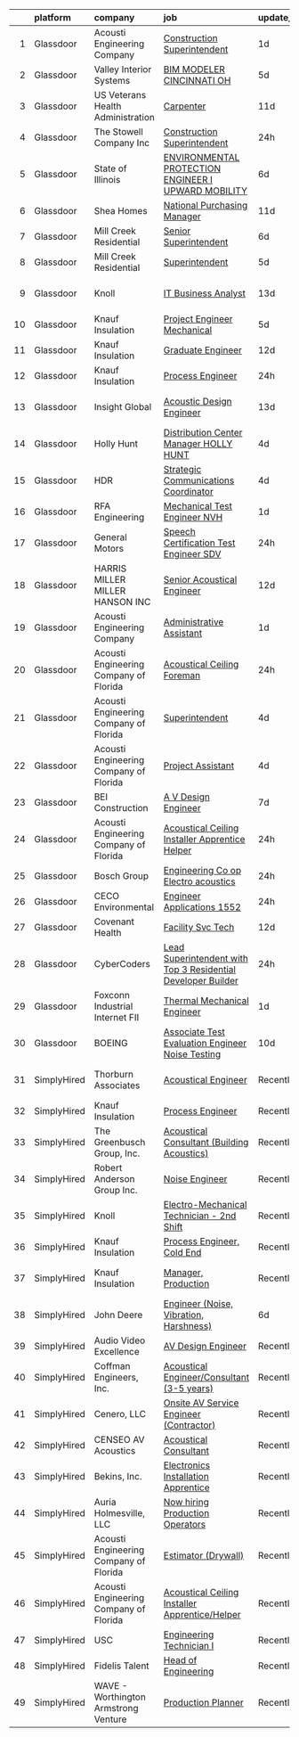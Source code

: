 

|    | platform    | company                                | job                                                                                                                                                                                                                                                                                                                                                                                                                                                                                                                                                                                                                                                                                                                                                                                                                                                                                                                                                                                                                                                                                                                                                                                                                                                                                                                                                                                                                 | update_time   | location                  |
|---:|:------------|:---------------------------------------|:--------------------------------------------------------------------------------------------------------------------------------------------------------------------------------------------------------------------------------------------------------------------------------------------------------------------------------------------------------------------------------------------------------------------------------------------------------------------------------------------------------------------------------------------------------------------------------------------------------------------------------------------------------------------------------------------------------------------------------------------------------------------------------------------------------------------------------------------------------------------------------------------------------------------------------------------------------------------------------------------------------------------------------------------------------------------------------------------------------------------------------------------------------------------------------------------------------------------------------------------------------------------------------------------------------------------------------------------------------------------------------------------------------------------|:--------------|:--------------------------|
|  1 | Glassdoor   | Acousti Engineering Company            | [Construction Superintendent](https://www.glassdoor.com/partner/jobListing.htm?pos=130&ao=1136043&s=58&guid=00000181421af813bdfdeb265b1f5e7e&src=GD_JOB_AD&t=SR&vt=w&ea=1&cs=1_1b8e100a&cb=1654671472963&jobListingId=1007921189442&jrtk=3-0-1g511lu1njor0801-1g511lu27j47k800-ef465828383d02af-)                                                                                                                                                                                                                                                                                                                                                                                                                                                                                                                                                                                                                                                                                                                                                                                                                                                                                                                                                                                                                                                                                                                   | 1d            | Tampa, FL                 |
|  2 | Glassdoor   | Valley Interior Systems                | [BIM MODELER  CINCINNATI  OH](https://www.glassdoor.com/partner/jobListing.htm?pos=125&ao=1136043&s=58&guid=00000181421af813bdfdeb265b1f5e7e&src=GD_JOB_AD&t=SR&vt=w&ea=1&cs=1_7d0b678e&cb=1654671472963&jobListingId=1007914469479&jrtk=3-0-1g511lu1njor0801-1g511lu27j47k800-ee425bde4cca9a92-)                                                                                                                                                                                                                                                                                                                                                                                                                                                                                                                                                                                                                                                                                                                                                                                                                                                                                                                                                                                                                                                                                                                   | 5d            | Cincinnati, OH            |
|  3 | Glassdoor   | US Veterans Health Administration      | [Carpenter](https://www.glassdoor.com/partner/jobListing.htm?pos=124&ao=1136043&s=58&guid=00000181421af813bdfdeb265b1f5e7e&src=GD_JOB_AD&t=SR&vt=w&cs=1_d29ca5b7&cb=1654671472963&jobListingId=1007899603337&jrtk=3-0-1g511lu1njor0801-1g511lu27j47k800-25f54ead197506e3-)                                                                                                                                                                                                                                                                                                                                                                                                                                                                                                                                                                                                                                                                                                                                                                                                                                                                                                                                                                                                                                                                                                                                          | 11d           | Seattle, WA               |
|  4 | Glassdoor   | The Stowell Company  Inc               | [Construction Superintendent](https://www.glassdoor.com/partner/jobListing.htm?pos=102&ao=1110586&s=58&guid=00000181421af813bdfdeb265b1f5e7e&src=GD_JOB_AD&t=SR&vt=w&ea=1&cs=1_b89ba048&cb=1654671472957&jobListingId=1007924059043&cpc=F4EED0218A761C36&jrtk=3-0-1g511lu1njor0801-1g511lu27j47k800-ba64ed97ac4b0767--6NYlbfkN0BwIuuRfMNr4bHAibij-TAqMQJhCn9qVoEWpyJeWwU_CoUvdW7xSUA4nOmqGfQWqk4VRA_D4FMrE8CaK8wXNyHmiGWgZGtwldlxIUlyVWZbEjDRUTRzWXKRTGpaDXoanw-kzXc4As1sTw3Arci6EbVVAUvSJ3mVYIFmLvJXwVVdirPc3CarF1XgOexSxfql54Y845TkarieUT8ZrtnvO0_LLnUeLIosNa7NDQwCvrKwkIgn98NvZil2AZYWom9CYCAvXsUOzyn73YGtC3BNJ_KTh_QBQZBVflwWe1qVLMNKWqov_VJfC28aZyyQ6KaCC3x_vn2J8EN2Y7lc9wGSbSo5_VNCNNPGK64rFJyZOlgM7zG7Ad6mH7Ic8vRVM7vpbQJPVSbc5QgIvVInjTJ5zAWtIkLR9TjBjceBDXUqQMbxnX3IOUTUvm3dG8lcRulGpRsRt473vd0tBe1_zIntqde1dZWU1tFEYJEdkaFZtjbActIPI4hm0rihUX4Bbr7fJtw%3D)                                                                                                                                                                                                                                                                                                                                                                                                                                                                                                                                                | 24h           | Orlando, FL               |
|  5 | Glassdoor   | State of Illinois                      | [ENVIRONMENTAL PROTECTION ENGINEER I  UPWARD MOBILITY ](https://www.glassdoor.com/partner/jobListing.htm?pos=116&ao=1136043&s=58&guid=00000181421af813bdfdeb265b1f5e7e&src=GD_JOB_AD&t=SR&vt=w&cs=1_4743f004&cb=1654671472960&jobListingId=1007910953357&jrtk=3-0-1g511lu1njor0801-1g511lu27j47k800-16b31c3dd4f651a3-)                                                                                                                                                                                                                                                                                                                                                                                                                                                                                                                                                                                                                                                                                                                                                                                                                                                                                                                                                                                                                                                                                              | 6d            | Collinsville, IL          |
|  6 | Glassdoor   | Shea Homes                             | [National Purchasing Manager](https://www.glassdoor.com/partner/jobListing.htm?pos=127&ao=1136043&s=58&guid=00000181421af813bdfdeb265b1f5e7e&src=GD_JOB_AD&t=SR&vt=w&cs=1_308552e2&cb=1654671472963&jobListingId=1007899282515&jrtk=3-0-1g511lu1njor0801-1g511lu27j47k800-637366d836c9f356-)                                                                                                                                                                                                                                                                                                                                                                                                                                                                                                                                                                                                                                                                                                                                                                                                                                                                                                                                                                                                                                                                                                                        | 11d           | Scottsdale, AZ            |
|  7 | Glassdoor   | Mill Creek Residential                 | [Senior Superintendent](https://www.glassdoor.com/partner/jobListing.htm?pos=128&ao=1136043&s=58&guid=00000181421af813bdfdeb265b1f5e7e&src=GD_JOB_AD&t=SR&vt=w&cs=1_432c979a&cb=1654671472963&jobListingId=1007910204523&jrtk=3-0-1g511lu1njor0801-1g511lu27j47k800-7a734a0af2682349-)                                                                                                                                                                                                                                                                                                                                                                                                                                                                                                                                                                                                                                                                                                                                                                                                                                                                                                                                                                                                                                                                                                                              | 6d            | Nashville, TN             |
|  8 | Glassdoor   | Mill Creek Residential                 | [Superintendent](https://www.glassdoor.com/partner/jobListing.htm?pos=126&ao=1136043&s=58&guid=00000181421af813bdfdeb265b1f5e7e&src=GD_JOB_AD&t=SR&vt=w&cs=1_0e9b5583&cb=1654671472963&jobListingId=1007913072065&jrtk=3-0-1g511lu1njor0801-1g511lu27j47k800-de40798060c1119c-)                                                                                                                                                                                                                                                                                                                                                                                                                                                                                                                                                                                                                                                                                                                                                                                                                                                                                                                                                                                                                                                                                                                                     | 5d            | Portland, OR              |
|  9 | Glassdoor   | Knoll                                  | [IT Business Analyst](https://www.glassdoor.com/partner/jobListing.htm?pos=121&ao=1136043&s=58&guid=00000181421af813bdfdeb265b1f5e7e&src=GD_JOB_AD&t=SR&vt=w&ea=1&cs=1_40aa1293&cb=1654671472962&jobListingId=1007893847519&jrtk=3-0-1g511lu1njor0801-1g511lu27j47k800-38ceeb76d1a6dacd-)                                                                                                                                                                                                                                                                                                                                                                                                                                                                                                                                                                                                                                                                                                                                                                                                                                                                                                                                                                                                                                                                                                                           | 13d           | East Greenville, PA       |
| 10 | Glassdoor   | Knauf Insulation                       | [Project Engineer  Mechanical](https://www.glassdoor.com/partner/jobListing.htm?pos=101&ao=1110586&s=58&guid=00000181421af813bdfdeb265b1f5e7e&src=GD_JOB_AD&t=SR&vt=w&ea=1&cs=1_945122db&cb=1654671472957&jobListingId=1007913051181&cpc=76BDADE3D6D9A820&jrtk=3-0-1g511lu1njor0801-1g511lu27j47k800-914628331dab973b--6NYlbfkN0AgCNq5Q9JZmzoW3qRvN8nsjI_K7hzeHLTyl9cbg4zvCu9IZ762oD2Nvx30R1jwCb4T9frmFImzaAEUliWKggyHgqDrWcFBcr5JNTohhnC-ZdMbh2u7O7zq-kwLiWiRGJZIOs1Gwln_3EZwRxvOX270FE_S6FzrrVaVosj1l0AMvt5PJl2LAewKr4DFVtC71BTfG2HlXYwYLyCqZz6H3aWP0mxMqJUyncpzOPLKByw5vIh6qSLsx9gS-tO9k1Ev6Psc-Z65-urm8dAYGxCPZI6oUb5jT2CMuSfy9Km-3LGDT8j-HrwslrSigHMzPmHX08rkz95Bbzk9q7xRoUk2R8-hcJaOyLrvACBravnv-OHqOs0FtB0C8hDJvbTUP_fxFQn4V1LI55bz2be5Vc54id892nu1pElVLFLqxm23PfLjj9HBd-8A1VXSKobYGBHzJVYCgY10Du6AsXbZbnNGPlkjuQFS4O5NSRCOyigoSyVawqEZexVSiLbR5HvoMKalpNsSDGYkllFQirLBv9_eAGYL)                                                                                                                                                                                                                                                                                                                                                                                                                                                                                                                             | 5d            | Shasta Lake, CA           |
| 11 | Glassdoor   | Knauf Insulation                       | [Graduate Engineer](https://www.glassdoor.com/partner/jobListing.htm?pos=108&ao=1136043&s=58&guid=00000181421af813bdfdeb265b1f5e7e&src=GD_JOB_AD&t=SR&vt=w&ea=1&cs=1_067c65eb&cb=1654671472959&jobListingId=1007894878610&jrtk=3-0-1g511lu1njor0801-1g511lu27j47k800-7cd26429c1a75225-)                                                                                                                                                                                                                                                                                                                                                                                                                                                                                                                                                                                                                                                                                                                                                                                                                                                                                                                                                                                                                                                                                                                             | 12d           | Shasta Lake, CA           |
| 12 | Glassdoor   | Knauf Insulation                       | [Process Engineer](https://www.glassdoor.com/partner/jobListing.htm?pos=118&ao=1136043&s=58&guid=00000181421af813bdfdeb265b1f5e7e&src=GD_JOB_AD&t=SR&vt=w&cs=1_91438705&cb=1654671472960&jobListingId=1007924507921&jrtk=3-0-1g511lu1njor0801-1g511lu27j47k800-5592fb8373aee8ce-)                                                                                                                                                                                                                                                                                                                                                                                                                                                                                                                                                                                                                                                                                                                                                                                                                                                                                                                                                                                                                                                                                                                                   | 24h           | Albion, MI                |
| 13 | Glassdoor   | Insight Global                         | [Acoustic Design Engineer](https://www.glassdoor.com/partner/jobListing.htm?pos=103&ao=1110586&s=58&guid=00000181421af813bdfdeb265b1f5e7e&src=GD_JOB_AD&t=SR&vt=w&ea=1&cs=1_0e8e3e35&cb=1654671472957&jobListingId=1007893024918&cpc=334ABAF5D42DC775&jrtk=3-0-1g511lu1njor0801-1g511lu27j47k800-e809a169d98df253--6NYlbfkN0BKkHZu3wF05EeDimN_p6sYpKCMArvwa95YdH7UpkaBCuXZAtggzO9lWFPdGsiWEnVnxGdPQCQFGX9LEhHW-Pei5UNy64Sq5lYmOPvO_xm9BcU_OZfsyUJvRwwpJDqanVlS1KrM2gMytTr8DLtp1O1-zDF_sJ6OLwcbYPUsWI5wv_3EIV_PcCeJzmxZg01qaceO1KP3R8z4Rx2_i5XKncvoDGBmgmP9eV_f-3EhumKFBulXKl2Qcr7bn9YgEdw_ObD2YxB0FXmnjoopazFzPzjoBUMOBLyxcR3yK2uBaCp9w6n0T-GjrGVd7lbMHzhRwCtUnr6tjEImnfAcLSZ2oIKz_A_vi0QTfP78rRg4YFAznpM4a9SZJXUIFz-CIRf7PTNPA_0dDjUP0Ow9PjjNBUZMxQ4n9gPcDk-B97SgMetdT7dfkWuCmxhXqK00za7C0LHtVA61LGlXqadMeOqYFX-RKZj7n1sDFyti46fJetNSEaMy4WTYyFsXXelj2urFMSD6nNeKHRtIng%3D%3D)                                                                                                                                                                                                                                                                                                                                                                                                                                                                                                                                     | 13d           | San Francisco, CA         |
| 14 | Glassdoor   | Holly Hunt                             | [Distribution Center Manager   HOLLY HUNT](https://www.glassdoor.com/partner/jobListing.htm?pos=119&ao=1136043&s=58&guid=00000181421af813bdfdeb265b1f5e7e&src=GD_JOB_AD&t=SR&vt=w&ea=1&cs=1_a1c18025&cb=1654671472962&jobListingId=1007917347711&jrtk=3-0-1g511lu1njor0801-1g511lu27j47k800-a4b077a0e85766e3-)                                                                                                                                                                                                                                                                                                                                                                                                                                                                                                                                                                                                                                                                                                                                                                                                                                                                                                                                                                                                                                                                                                      | 4d            | McCook, IL                |
| 15 | Glassdoor   | HDR                                    | [Strategic Communications Coordinator](https://www.glassdoor.com/partner/jobListing.htm?pos=129&ao=1136043&s=58&guid=00000181421af813bdfdeb265b1f5e7e&src=GD_JOB_AD&t=SR&vt=w&cs=1_ee2a8950&cb=1654671472963&jobListingId=1007916716920&jrtk=3-0-1g511lu1njor0801-1g511lu27j47k800-19b6a5cf5d7fb480-)                                                                                                                                                                                                                                                                                                                                                                                                                                                                                                                                                                                                                                                                                                                                                                                                                                                                                                                                                                                                                                                                                                               | 4d            | Madison, WI               |
| 16 | Glassdoor   | RFA Engineering                        | [Mechanical Test Engineer   NVH](https://www.glassdoor.com/partner/jobListing.htm?pos=122&ao=1136043&s=58&guid=00000181421af813bdfdeb265b1f5e7e&src=GD_JOB_AD&t=SR&vt=w&ea=1&cs=1_ad9bf565&cb=1654671472963&jobListingId=1007922439010&jrtk=3-0-1g511lu1njor0801-1g511lu27j47k800-528a13db27a297e8-)                                                                                                                                                                                                                                                                                                                                                                                                                                                                                                                                                                                                                                                                                                                                                                                                                                                                                                                                                                                                                                                                                                                | 1d            | Dubuque, IA               |
| 17 | Glassdoor   | General Motors                         | [Speech Certification Test Engineer   SDV](https://www.glassdoor.com/partner/jobListing.htm?pos=110&ao=1136043&s=58&guid=00000181421af813bdfdeb265b1f5e7e&src=GD_JOB_AD&t=SR&vt=w&cs=1_c9ce3eb9&cb=1654671472959&jobListingId=1007924140349&jrtk=3-0-1g511lu1njor0801-1g511lu27j47k800-e58823d749f5de83-)                                                                                                                                                                                                                                                                                                                                                                                                                                                                                                                                                                                                                                                                                                                                                                                                                                                                                                                                                                                                                                                                                                           | 24h           | Warren, MI                |
| 18 | Glassdoor   | HARRIS MILLER MILLER   HANSON INC      | [Senior Acoustical Engineer](https://www.glassdoor.com/partner/jobListing.htm?pos=123&ao=1136043&s=58&guid=00000181421af813bdfdeb265b1f5e7e&src=GD_JOB_AD&t=SR&vt=w&ea=1&cs=1_40ea59c4&cb=1654671472963&jobListingId=1007895212463&jrtk=3-0-1g511lu1njor0801-1g511lu27j47k800-5bc1fef471d0d1c6-)                                                                                                                                                                                                                                                                                                                                                                                                                                                                                                                                                                                                                                                                                                                                                                                                                                                                                                                                                                                                                                                                                                                    | 12d           | Remote                    |
| 19 | Glassdoor   | Acousti Engineering Company            | [Administrative Assistant](https://www.glassdoor.com/partner/jobListing.htm?pos=107&ao=1136043&s=58&guid=00000181421af813bdfdeb265b1f5e7e&src=GD_JOB_AD&t=SR&vt=w&ea=1&cs=1_e3cd9ccd&cb=1654671472959&jobListingId=1007921020292&jrtk=3-0-1g511lu1njor0801-1g511lu27j47k800-4a03f21e8f4a710e-)                                                                                                                                                                                                                                                                                                                                                                                                                                                                                                                                                                                                                                                                                                                                                                                                                                                                                                                                                                                                                                                                                                                      | 1d            | Tampa, FL                 |
| 20 | Glassdoor   | Acousti Engineering Company of Florida | [Acoustical Ceiling Foreman](https://www.glassdoor.com/partner/jobListing.htm?pos=114&ao=1136043&s=58&guid=00000181421af813bdfdeb265b1f5e7e&src=GD_JOB_AD&t=SR&vt=w&ea=1&cs=1_035ff1bc&cb=1654671472959&jobListingId=1007923920636&jrtk=3-0-1g511lu1njor0801-1g511lu27j47k800-9cb9c0355a1a0b53-)                                                                                                                                                                                                                                                                                                                                                                                                                                                                                                                                                                                                                                                                                                                                                                                                                                                                                                                                                                                                                                                                                                                    | 24h           | Tampa, FL                 |
| 21 | Glassdoor   | Acousti Engineering Company of Florida | [Superintendent](https://www.glassdoor.com/partner/jobListing.htm?pos=112&ao=1136043&s=58&guid=00000181421af813bdfdeb265b1f5e7e&src=GD_JOB_AD&t=SR&vt=w&ea=1&cs=1_a9fb57ae&cb=1654671472959&jobListingId=1007917113861&jrtk=3-0-1g511lu1njor0801-1g511lu27j47k800-dc67cc9bfc77ea97-)                                                                                                                                                                                                                                                                                                                                                                                                                                                                                                                                                                                                                                                                                                                                                                                                                                                                                                                                                                                                                                                                                                                                | 4d            | Miami, FL                 |
| 22 | Glassdoor   | Acousti Engineering Company of Florida | [Project Assistant](https://www.glassdoor.com/partner/jobListing.htm?pos=115&ao=1136043&s=58&guid=00000181421af813bdfdeb265b1f5e7e&src=GD_JOB_AD&t=SR&vt=w&ea=1&cs=1_34ab7bc4&cb=1654671472960&jobListingId=1007916950631&jrtk=3-0-1g511lu1njor0801-1g511lu27j47k800-492db6e1512d5558-)                                                                                                                                                                                                                                                                                                                                                                                                                                                                                                                                                                                                                                                                                                                                                                                                                                                                                                                                                                                                                                                                                                                             | 4d            | Raleigh, NC               |
| 23 | Glassdoor   | BEI Construction                       | [A V Design Engineer](https://www.glassdoor.com/partner/jobListing.htm?pos=111&ao=1136043&s=58&guid=00000181421af813bdfdeb265b1f5e7e&src=GD_JOB_AD&t=SR&vt=w&ea=1&cs=1_e6fd7b4e&cb=1654671472959&jobListingId=1007907431700&jrtk=3-0-1g511lu1njor0801-1g511lu27j47k800-77c64e88ebc83169-)                                                                                                                                                                                                                                                                                                                                                                                                                                                                                                                                                                                                                                                                                                                                                                                                                                                                                                                                                                                                                                                                                                                           | 7d            | San Leandro, CA           |
| 24 | Glassdoor   | Acousti Engineering Company of Florida | [Acoustical Ceiling Installer Apprentice Helper](https://www.glassdoor.com/partner/jobListing.htm?pos=106&ao=1136043&s=58&guid=00000181421af813bdfdeb265b1f5e7e&src=GD_JOB_AD&t=SR&vt=w&ea=1&cs=1_0cff3119&cb=1654671472958&jobListingId=1007923920637&jrtk=3-0-1g511lu1njor0801-1g511lu27j47k800-811011e16ae6038d-)                                                                                                                                                                                                                                                                                                                                                                                                                                                                                                                                                                                                                                                                                                                                                                                                                                                                                                                                                                                                                                                                                                | 24h           | Tampa, FL                 |
| 25 | Glassdoor   | Bosch Group                            | [Engineering Co op  Electro acoustics](https://www.glassdoor.com/partner/jobListing.htm?pos=105&ao=1136043&s=58&guid=00000181421af813bdfdeb265b1f5e7e&src=GD_JOB_AD&t=SR&vt=w&cs=1_ea25277e&cb=1654671472958&jobListingId=1007924977046&jrtk=3-0-1g511lu1njor0801-1g511lu27j47k800-b834dfe170aaeebc-)                                                                                                                                                                                                                                                                                                                                                                                                                                                                                                                                                                                                                                                                                                                                                                                                                                                                                                                                                                                                                                                                                                               | 24h           | Burnsville, MN            |
| 26 | Glassdoor   | CECO Environmental                     | [Engineer  Applications   1552](https://www.glassdoor.com/partner/jobListing.htm?pos=109&ao=1136043&s=58&guid=00000181421af813bdfdeb265b1f5e7e&src=GD_JOB_AD&t=SR&vt=w&ea=1&cs=1_fcee31f6&cb=1654671472959&jobListingId=1007924537291&jrtk=3-0-1g511lu1njor0801-1g511lu27j47k800-8628e2b9d974a011-)                                                                                                                                                                                                                                                                                                                                                                                                                                                                                                                                                                                                                                                                                                                                                                                                                                                                                                                                                                                                                                                                                                                 | 24h           | Elma, NY                  |
| 27 | Glassdoor   | Covenant Health                        | [Facility Svc Tech](https://www.glassdoor.com/partner/jobListing.htm?pos=117&ao=1136043&s=58&guid=00000181421af813bdfdeb265b1f5e7e&src=GD_JOB_AD&t=SR&vt=w&cs=1_cd8c8d11&cb=1654671472960&jobListingId=1007894492540&jrtk=3-0-1g511lu1njor0801-1g511lu27j47k800-bca8cf7474fa095d-)                                                                                                                                                                                                                                                                                                                                                                                                                                                                                                                                                                                                                                                                                                                                                                                                                                                                                                                                                                                                                                                                                                                                  | 12d           | Lenoir City, TN           |
| 28 | Glassdoor   | CyberCoders                            | [Lead Superintendent with Top 3 Residential Developer Builder](https://www.glassdoor.com/partner/jobListing.htm?pos=104&ao=1110586&s=58&guid=00000181421af813bdfdeb265b1f5e7e&src=GD_JOB_AD&t=SR&vt=w&ea=1&cs=1_b341b71a&cb=1654671472957&jobListingId=1007924032232&cpc=2CAED5C921A5F994&jrtk=3-0-1g511lu1njor0801-1g511lu27j47k800-884c415ac6479e76--6NYlbfkN0CpFJQzrgRR8WqXWK1qKKEqALWJw739KlKqr2H-MSI4eoBlI4EFrmor2FYZMP3muM1cYvA9Aw0ogrD_VAQX2J7m7GYJAvW8-tp6llMo9wYeeeeq7SL8_Y5vAbzfhaOMED0V2cvIk1ezfZKF0k70KRTNVVKSl3PQJ6rHcuYNu5wjTXTClsIhCQR_asx6Dl18_NHaEWcV4H8oyDq8F6BgYvAs4p6de8ivelQ6Lh1wFqlLwnMGcwG2n-0jKxoVLU2eeOMDfT9qOxBm3_xxMqx119QUUyQK3YdOvD_7_EGt3Z_ShWv1erqBlFBtHe-ZcsRlmyJA6Ici6b6BJFlKUVYCLup3MwESeZRIdriDI7vnsMOnhtLaCiFPcyrV5vrCuSuxNTL5dU1jufav2s8wRoVxWJXyIp-N1HD-MnS1bB4iq8uzBHEFPD6Kw_sCXvzXB5SJ5Q2HmUVl15erTAVnACxqOcZeFsR3VWBRchFDp_KeiYOm-6VnGLvMOo1-KzbybBKLtyK1vmNfgcvJFXjcjNW4_IvEBOx5faSYpK1O_VFsOqG-RZQ_uzNoeChmkyAQlrIE6KACmpxhHfzmrMJNFwj_Pal3zP4jgYhYMK1JBTmc_SP--PewiOL4DuROTxK_FCGA1N_2OGfbYg2LWEWV0D_WsE94kIhqUy5SzQ3YSf1XUECYYmmgOq-lQ6049r1H6IDUSSEvXI7KI55345guRcKUmTRW5uRCroE7uLSwH13clxwVACirrWeGdJ4BRziugsmhzRM93GJYSlNv_NOnJO5fOjBAmzoyBpRdY6t1Muh4IKYSmg00z86AhubRbI0gpsTG1IXhPkTJxTDEXCKOVEheTlf7Rlgm-OVf3Lx4dYDqC5fZPzT9rGATNXYT7HlPRtmIZDKTGXVrhXw4q0R4lTGn7xtl9VzNfEDnt6-ZXFAB9h9k79rceAUqSaM3na7Yz27bu9OHsvh2jz91Mti5Sgk4c4sg0ypalPRBY3uOI4DW7YJmcw%3D%3D) | 24h           | Portland, OR              |
| 29 | Glassdoor   | Foxconn Industrial Internet   FII      | [Thermal Mechanical Engineer](https://www.glassdoor.com/partner/jobListing.htm?pos=113&ao=1136043&s=58&guid=00000181421af813bdfdeb265b1f5e7e&src=GD_JOB_AD&t=SR&vt=w&ea=1&cs=1_d7627559&cb=1654671472959&jobListingId=1007921446331&jrtk=3-0-1g511lu1njor0801-1g511lu27j47k800-d6a641b8b4556e96-)                                                                                                                                                                                                                                                                                                                                                                                                                                                                                                                                                                                                                                                                                                                                                                                                                                                                                                                                                                                                                                                                                                                   | 1d            | Houston, TX               |
| 30 | Glassdoor   | BOEING                                 | [Associate Test   Evaluation Engineer   Noise Testing](https://www.glassdoor.com/partner/jobListing.htm?pos=120&ao=1136043&s=58&guid=00000181421af813bdfdeb265b1f5e7e&src=GD_JOB_AD&t=SR&vt=w&cs=1_57541cd9&cb=1654671472962&jobListingId=1007899787154&jrtk=3-0-1g511lu1njor0801-1g511lu27j47k800-dc7fcc1246599e1e-)                                                                                                                                                                                                                                                                                                                                                                                                                                                                                                                                                                                                                                                                                                                                                                                                                                                                                                                                                                                                                                                                                               | 10d           | Tukwila, WA               |
| 31 | SimplyHired | Thorburn Associates                    | [Acoustical Engineer](https://www.simplyhired.com/job/THO59Xa554dI0A7zeuGc6A_vF580fBLUGpp4QIsrrGgY7ptb8D8MJQ?q=acoustical+engineering)                                                                                                                                                                                                                                                                                                                                                                                                                                                                                                                                                                                                                                                                                                                                                                                                                                                                                                                                                                                                                                                                                                                                                                                                                                                                              | Recently      | Charlotte, NC +1 location |
| 32 | SimplyHired | Knauf Insulation                       | [Process Engineer](https://www.simplyhired.com/job/Tri7lKNxuGKQ7CcGbRhyg7rajUlkXlMJ68DDNRuiH-x_OnzwjHFjYg?q=acoustical+engineering)                                                                                                                                                                                                                                                                                                                                                                                                                                                                                                                                                                                                                                                                                                                                                                                                                                                                                                                                                                                                                                                                                                                                                                                                                                                                                 | Recently      | Inwood, WV                |
| 33 | SimplyHired | The Greenbusch Group, Inc.             | [Acoustical Consultant (Building Acoustics)](https://www.simplyhired.com/job/8wCnztgy02ZRmlBQxPEyVVCkyd8TKRwk2OzhONhnokijGlXM8JKcDQ?q=acoustical+engineering)                                                                                                                                                                                                                                                                                                                                                                                                                                                                                                                                                                                                                                                                                                                                                                                                                                                                                                                                                                                                                                                                                                                                                                                                                                                       | Recently      | Seattle, WA               |
| 34 | SimplyHired | Robert Anderson Group Inc.             | [Noise Engineer](https://www.simplyhired.com/job/cDVfwJH-JU5-yM38TBygwEaBW1plWiJydPdEDcaX2TDlAzDntcbhNQ?q=acoustical+engineering)                                                                                                                                                                                                                                                                                                                                                                                                                                                                                                                                                                                                                                                                                                                                                                                                                                                                                                                                                                                                                                                                                                                                                                                                                                                                                   | Recently      | Detroit, MI               |
| 35 | SimplyHired | Knoll                                  | [Electro-Mechanical Technician - 2nd Shift](https://www.simplyhired.com/job/ZeAXQz2pn4FE6u_oYXxRskPuk_aKqsTiqx588IHlSnc4JTecV_wEBA?q=acoustical+engineering)                                                                                                                                                                                                                                                                                                                                                                                                                                                                                                                                                                                                                                                                                                                                                                                                                                                                                                                                                                                                                                                                                                                                                                                                                                                        | Recently      | East Greenville, PA       |
| 36 | SimplyHired | Knauf Insulation                       | [Process Engineer, Cold End](https://www.simplyhired.com/job/aI3U5qutdz1dIum3WyAGQrr_PEc4fsZP1JcWyHgB-ISEZB5lcsqWuA?q=acoustical+engineering)                                                                                                                                                                                                                                                                                                                                                                                                                                                                                                                                                                                                                                                                                                                                                                                                                                                                                                                                                                                                                                                                                                                                                                                                                                                                       | Recently      | Shelbyville, IN           |
| 37 | SimplyHired | Knauf Insulation                       | [Manager, Production](https://www.simplyhired.com/job/zQzop6uAVdCoqo5_7MnFuKTAT-DUxNtJvgEwbe3V35OLbqlbksxd1Q?q=acoustical+engineering)                                                                                                                                                                                                                                                                                                                                                                                                                                                                                                                                                                                                                                                                                                                                                                                                                                                                                                                                                                                                                                                                                                                                                                                                                                                                              | Recently      | Lanett, AL +1 location    |
| 38 | SimplyHired | John Deere                             | [Engineer (Noise, Vibration, Harshness)](https://www.simplyhired.com/job/yGrgBEEgEl1yerKgzig9GI9KprYMruKmoVF--Cg7AsObx6NE8v40_A?q=acoustical+engineering)                                                                                                                                                                                                                                                                                                                                                                                                                                                                                                                                                                                                                                                                                                                                                                                                                                                                                                                                                                                                                                                                                                                                                                                                                                                           | 6d            | Dubuque, IA               |
| 39 | SimplyHired | Audio Video Excellence                 | [AV Design Engineer](https://www.simplyhired.com/job/DO8dN50-vBka59E3NXeQ0lkns9AifFe4hUXEI98yciZtYGeMeHeexg?q=acoustical+engineering)                                                                                                                                                                                                                                                                                                                                                                                                                                                                                                                                                                                                                                                                                                                                                                                                                                                                                                                                                                                                                                                                                                                                                                                                                                                                               | Recently      | Homewood, AL              |
| 40 | SimplyHired | Coffman Engineers, Inc.                | [Acoustical Engineer/Consultant (3-5 years)](https://www.simplyhired.com/job/gDG3gxgg1fDU_EoRrSSZI2s7qxvHmutqHE2PnA9uKQpKecaEv2R_ow?q=acoustical+engineering)                                                                                                                                                                                                                                                                                                                                                                                                                                                                                                                                                                                                                                                                                                                                                                                                                                                                                                                                                                                                                                                                                                                                                                                                                                                       | Recently      | Duluth, GA                |
| 41 | SimplyHired | Cenero, LLC                            | [Onsite AV Service Engineer (Contractor)](https://www.simplyhired.com/job/L0txaO-AVpfQvKzg26TFCH3ySWb9G2VjuQzQTZZ1uUADXwo0HACskw?q=acoustical+engineering)                                                                                                                                                                                                                                                                                                                                                                                                                                                                                                                                                                                                                                                                                                                                                                                                                                                                                                                                                                                                                                                                                                                                                                                                                                                          | Recently      | San Francisco, CA         |
| 42 | SimplyHired | CENSEO AV Acoustics                    | [Acoustical Consultant](https://www.simplyhired.com/job/1N_jxDb9MMTEuQND6QewnyvyF_iNxaelf4wLZgwGTUYap5oUMZbewg?q=acoustical+engineering)                                                                                                                                                                                                                                                                                                                                                                                                                                                                                                                                                                                                                                                                                                                                                                                                                                                                                                                                                                                                                                                                                                                                                                                                                                                                            | Recently      | Hawaii                    |
| 43 | SimplyHired | Bekins, Inc.                           | [Electronics Installation Apprentice](https://www.simplyhired.com/job/9Vol3qX0YVBZp3irLDFxCQ0QqVueIGYLWW0aaGiuXB0IxspplDPLag?q=acoustical+engineering)                                                                                                                                                                                                                                                                                                                                                                                                                                                                                                                                                                                                                                                                                                                                                                                                                                                                                                                                                                                                                                                                                                                                                                                                                                                              | Recently      | Coopersville, MI          |
| 44 | SimplyHired | Auria Holmesville, LLC                 | [Now hiring Production Operators](https://www.simplyhired.com/job/rm_mRC2I9bz8ea5-bUND2lYkIatsz62st8JcOJegkfvaBeYMshoYxQ?q=acoustical+engineering)                                                                                                                                                                                                                                                                                                                                                                                                                                                                                                                                                                                                                                                                                                                                                                                                                                                                                                                                                                                                                                                                                                                                                                                                                                                                  | Recently      | Holmesville, OH           |
| 45 | SimplyHired | Acousti Engineering Company of Florida | [Estimator (Drywall)](https://www.simplyhired.com/job/1T8j4Rv4eAm0XN3cqBOwvQL0oOSRwXySD_y8Hf8VdT9aoQKBBU6NPw?q=acoustical+engineering)                                                                                                                                                                                                                                                                                                                                                                                                                                                                                                                                                                                                                                                                                                                                                                                                                                                                                                                                                                                                                                                                                                                                                                                                                                                                              | Recently      | Raleigh, NC +1 location   |
| 46 | SimplyHired | Acousti Engineering Company of Florida | [Acoustical Ceiling Installer Apprentice/Helper](https://www.simplyhired.com/job/DgX4ksdWI8iOVl99FEu9vWiXEr4rmVhWDZU0zrOWCE9gnqKRahlX1w?q=acoustical+engineering)                                                                                                                                                                                                                                                                                                                                                                                                                                                                                                                                                                                                                                                                                                                                                                                                                                                                                                                                                                                                                                                                                                                                                                                                                                                   | Recently      | Alachua, FL +4 locations  |
| 47 | SimplyHired | USC                                    | [Engineering Technician I](https://www.simplyhired.com/job/gSTt1ggyDfo2S-sqVQWU1T9ep0H3pfBbToxz03sueH5Hi2gGs9-ZdQ?q=acoustical+engineering)                                                                                                                                                                                                                                                                                                                                                                                                                                                                                                                                                                                                                                                                                                                                                                                                                                                                                                                                                                                                                                                                                                                                                                                                                                                                         | Recently      | Los Angeles, CA           |
| 48 | SimplyHired | Fidelis Talent                         | [Head of Engineering](https://www.simplyhired.com/job/75740YUB2VMAxmcDry4xo-tOU8V2pe0LQMLp3M5i0gMny7elLUjDAw?q=acoustical+engineering)                                                                                                                                                                                                                                                                                                                                                                                                                                                                                                                                                                                                                                                                                                                                                                                                                                                                                                                                                                                                                                                                                                                                                                                                                                                                              | Recently      | Naples, FL                |
| 49 | SimplyHired | WAVE - Worthington Armstrong Venture   | [Production Planner](https://www.simplyhired.com/job/2dkYtpGpvmvpjEIgocX_jqO0hCCC4F0PEP9u0WoPC88HmkcBMJ8KIQ?q=acoustical+engineering)                                                                                                                                                                                                                                                                                                                                                                                                                                                                                                                                                                                                                                                                                                                                                                                                                                                                                                                                                                                                                                                                                                                                                                                                                                                                               | Recently      | Alpharetta, GA            |